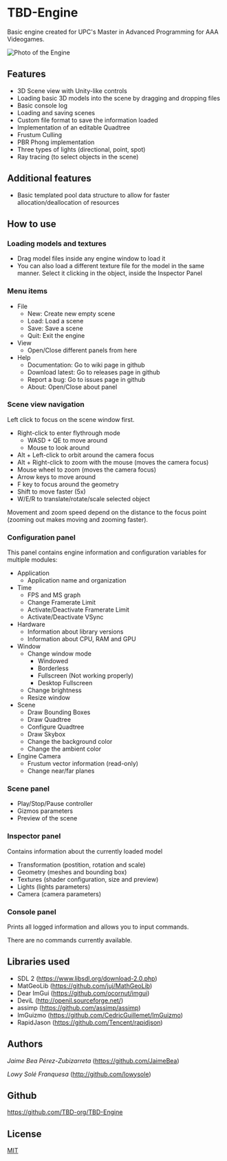 # TBD-Engine

Basic engine created for UPC's Master in Advanced Programming for AAA Videogames.

![Photo of the Engine](https://i.imgur.com/ouVEiux.jpg)

## Features

- 3D Scene view with Unity-like controls
- Loading basic 3D models into the scene by dragging and dropping files
- Basic console log
- Loading and saving scenes
- Custom file format to save the information loaded
- Implementation of an editable Quadtree
- Frustum Culling
- PBR Phong implementation
- Three types of lights (directional, point, spot)
- Ray tracing (to select objects in the scene)

## Additional features

- Basic templated pool data structure to allow for faster allocation/deallocation of resources

## How to use

### Loading models and textures

- Drag model files inside any engine window to load it
- You can also load a different texture file for the model in the same manner. Select it clicking in the object, inside the Inspector Panel

### Menu items

- File
  - New: Create new empty scene
  - Load: Load a scene 
  - Save: Save a scene
  - Quit: Exit the engine
- View
  - Open/Close different panels from here
- Help
  - Documentation: Go to wiki page in github
  - Download latest: Go to releases page in github
  - Report a bug: Go to issues page in github
  - About: Open/Close about panel

### Scene view navigation

Left click to focus on the scene window first.

- Right-click to enter flythrough mode
  - WASD + QE to move around
  - Mouse to look around
- Alt + Left-click to orbit around the camera focus
- Alt + Right-click to zoom with the mouse (moves the camera focus)
- Mouse wheel to zoom (moves the camera focus)
- Arrow keys to move around
- F key to focus around the geometry
- Shift to move faster (5x)
- W/E/R to translate/rotate/scale selected object

Movement and zoom speed depend on the distance to the focus point (zooming out makes moving and zooming faster).

### Configuration panel

This panel contains engine information and configuration variables for multiple modules:

- Application
  - Application name and organization
- Time
  - FPS and MS graph
  - Change Framerate Limit
  - Activate/Deactivate Framerate Limit
  - Activate/Deactivate VSync
- Hardware
  - Information about library versions
  - Information about CPU, RAM and GPU
- Window
  - Change window mode
    - Windowed
    - Borderless
    - Fullscreen (Not working properly)
    - Desktop Fullscreen
  - Change brightness
  - Resize window
- Scene
  - Draw Bounding Boxes
  - Draw Quadtree
  - Configure Quadtree
  - Draw Skybox
  - Change the background color
  - Change the ambient color
- Engine Camera
  - Frustum vector information (read-only)
  - Change near/far planes

### Scene panel
- Play/Stop/Pause controller
- Gizmos parameters
- Preview of the scene

### Inspector panel
Contains information about the currently loaded model

- Transformation (postition, rotation and scale)
- Geometry (meshes and bounding box)
- Textures (shader configuration, size and preview)
- Lights (lights parameters)
- Camera (camera parameters)

### Console panel

Prints all logged information and allows you to input commands.

There are no commands currently available.

## Libraries used

- SDL 2 (https://www.libsdl.org/download-2.0.php)
- MatGeoLib (https://github.com/juj/MathGeoLib)
- Dear ImGui (https://github.com/ocornut/imgui)
- DeviL (http://openil.sourceforge.net/)
- assimp (https://github.com/assimp/assimp)
- ImGuizmo (https://github.com/CedricGuillemet/ImGuizmo)
- RapidJason (https://github.com/Tencent/rapidjson)

## Authors

_Jaime Bea Pérez-Zubizarreta_ (https://github.com/JaimeBea)

_Lowy Solé Franquesa_ (http://github.com/lowysole)

## Github

https://github.com/TBD-org/TBD-Engine

## License

[MIT](./LICENSE)

